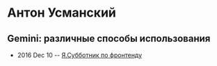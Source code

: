 # Антон Усманский

## Gemini: различные способы использования
- 2016 Dec 10 -- [Я.Субботник по фронтенду](https://events.yandex.ru/lib/talks/4262/)    
